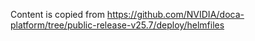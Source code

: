 Content is copied from 
https://github.com/NVIDIA/doca-platform/tree/public-release-v25.7/deploy/helmfiles
